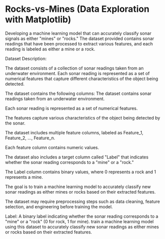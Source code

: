 # Rocks-vs-Mines (Data Exploration with Matplotlib)
Developing a machine learning model that can accurately classify sonar signals as either "mines" or "rocks." The dataset provided contains sonar readings that have been processed to extract various features, and each reading is labeled as either a mine or a rock.

Dataset Description:

The dataset consists of a collection of sonar readings taken from an underwater environment. Each sonar reading is represented as a set of numerical features that capture different characteristics of the object being detected.

The dataset contains the following columns:
The dataset contains sonar readings taken from an underwater environment.

Each sonar reading is represented as a set of numerical features.

The features capture various characteristics of the object being detected by the sonar.

The dataset includes multiple feature columns, labeled as Feature_1, Feature_2, ..., Feature_n.

Each feature column contains numeric values.

The dataset also includes a target column called "Label" that indicates whether the sonar reading corresponds to a "mine" or a "rock."

The Label column contains binary values, where 0 represents a rock and 1 represents a mine.

The goal is to train a machine learning model to accurately classify new sonar readings as either mines or rocks based on their extracted features.

The dataset may require preprocessing steps such as data cleaning, feature selection, and engineering before training the model.

Label: A binary label indicating whether the sonar reading corresponds to a "mine" or a "rock" (0 for rock, 1 for mine).
train a machine learning model using this dataset to accurately classify new sonar readings as either mines or rocks based on their extracted features.

